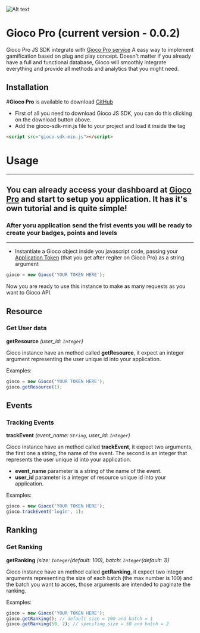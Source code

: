 ![Alt text](http://gioco.pro/wp-content/uploads/2014/09/logo_small2.png "A gamification js sdk Gioco Pro")

# Gioco Pro (current version - 0.0.2)
Gioco Pro JS SDK integrate with [Gioco Pro service](http://www.gioco.pro)
A easy way to implement gamification based on plug and play concept. Doesn't matter if you already have a full and functional database, Gioco will smoothly integrate everything and provide all methods and analytics that you might need.

## Installation

#**Gioco Pro** is available to download [GitHub](https://app.gioco.pro/assets/gioco-sdk-min.js)

- First of all you need to download Gioco JS SDK, you can do this clicking on the download button above.
- Add the gioco-sdk-min.js file to your project and load it inside the <head> tag

```html
<script src="gioco-sdk-min.js"></script>
```

# Usage

-----------

## You can already access your dashboard at [Gioco Pro](http://app.gioco.pro) and start to setup you application. It has it's own tutorial and is quite simple!

### After yoru application send the frist events you will be ready to create your badges, points and levels

-----------


- Instantiate a Gioco object inside you javascript code, passing your [Application Token](http://app.gioco.pro) (that you get after regiter on Gioco Pro) as a string argument

```javascript
gioco = new Gioco('YOUR TOKEN HERE');
```

Now you are ready to use this instance to make as many requests as you want to Gioco API.

## Resource

### Get User data
**getResource** *(user_id: ```Integer```)*

Gioco instance have an method called **getResource**, it expect an integer argument representing the user unique id into your application.

Examples:

```javascript
gioco = new Gioco('YOUR TOKEN HERE');
gioco.getResource(1);
```

## Events

### Tracking Events
**trackEvent** *(event_name: ```String```, user_id: ```Integer```)*

Gioco instance have an method called **trackEvent**, it expect two arguments, the first one a string, the name of the event. The second is an integer that represents the user unique id into your application.

- **event_name** parameter is a string of the name of the event.
- **user_id** parameter is a integer of resource unique id into your application.


Examples:

```javascript
gioco = new Gioco('YOUR TOKEN HERE');
gioco.trackEvent('login', 1);
```

## Ranking

### Get Ranking
**getRanking** *(size: ```Integer```(default: 100), batch: ```Integer```(default: 1))*

Gioco instance have an method called **getRanking**, it expect two integer arguments representing the size of each batch (the max number is 100) and the batch you want to acces, those arguments are intended to paginate the ranking.

Examples:

```javascript
gioco = new Gioco('YOUR TOKEN HERE');
gioco.getRanking(); // default size = 100 and batch = 1
gioco.getRanking(50, 2); // specifing size = 50 and batch = 2
```
